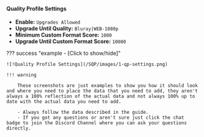 #### Quality Profile Settings

- **Enable:** `Upgrades Allowed`
- **Upgrade Until Quality:** `Bluray|WEB-1080p`
- **Minimum Custom Format Score:** `1000`
- **Upgrade Until Custom Format Score:** `10000`

??? success "example - [Click to show/hide]"

    ![!Quality Profile Settings](/SQP/images/1-qp-settings.png)

    !!! warning

        These screenshots are just examples to show you how it should look and where you need to place the data that you need to add, they aren't always a 100% reflection of the actual data and not always 100% up to date with the actual data you need to add.

        - Always follow the data described in the guide.
        - If you got any questions or aren't sure just click the chat badge to join the Discord Channel where you can ask your questions directly.
